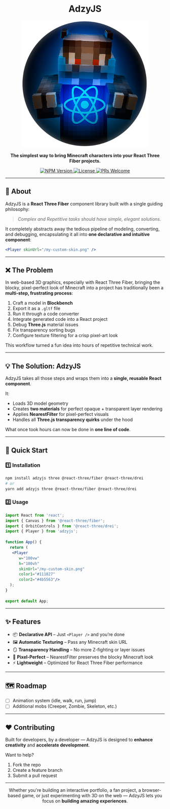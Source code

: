<div align="center">

# AdzyJS

<img src="/adzyjs-logo.png" alt="AdzyJS Logo" width="400"/>

**The simplest way to bring Minecraft characters into your React Three Fiber projects.**

</div>

<p align="center">
<a href="https://www.npmjs.com/package/adzyjs">
<img src="https://img.shields.io/npm/v/adzyjs.svg?style=for-the-badge&logo=npm" alt="NPM Version">
</a>
<a href="https://github.com/your-username/adzyjs/blob/main/LICENSE">
<img src="https://img.shields.io/npm/l/adzyjs.svg?style=for-the-badge" alt="License">
</a>
<a href="#-contributing">
<img src="https://img.shields.io/badge/PRs-welcome-brightgreen.svg?style=for-the-badge" alt="PRs Welcome">
</a>
</p>

---

## 📖 About

AdzyJS is a **React Three Fiber** component library built with a single guiding philosophy:  
> *Complex and Repetitive tasks should have simple, elegant solutions.*

It completely abstracts away the tedious pipeline of modeling, converting, and debugging, encapsulating it all into **one declarative and intuitive component**:

```jsx
<Player skinUrl="/my-custom-skin.png" />
```

---

## ❌ The Problem

In web-based 3D graphics, especially with React Three Fiber, bringing the blocky, pixel-perfect look of Minecraft into a project has traditionally been a **multi-step, frustrating process**:

1. Craft a model in **Blockbench**  
2. Export it as a `.gltf` file  
3. Run it through a code converter  
4. Integrate generated code into a React project  
5. Debug **Three.js** material issues  
6. Fix transparency sorting bugs  
7. Configure texture filtering for a crisp pixel-art look  

This workflow turned a fun idea into hours of repetitive technical work.

---

## 💡 The Solution: AdzyJS

AdzyJS takes all those steps and wraps them into a **single, reusable React component**.

It:

- Loads 3D model geometry  
- Creates **two materials** for perfect opaque + transparent layer rendering  
- Applies **NearestFilter** for pixel-perfect visuals  
- Handles all **Three.js transparency quirks** under the hood  

What once took hours can now be done in **one line of code**.

---

## 🚀 Quick Start

### 1️⃣ Installation

```bash
npm install adzyjs three @react-three/fiber @react-three/drei
# or
yarn add adzyjs three @react-three/fiber @react-three/drei
```

### 2️⃣ Usage

```jsx
import React from 'react';
import { Canvas } from '@react-three/fiber';
import { OrbitControls } from '@react-three/drei';
import { Player } from 'adzyjs';

function App() {
  return (
   <Player
      w="100vw"
      h="100vh"
      skinUrl="/my-custom-skin.png"
      color1="#111827"
      color2="#4b5563"/>
  );
}

export default App;
```

---

## ✨ Features

- 📦 **Declarative API** – Just `<Player />` and you’re done  
- 🖼 **Automatic Texturing** – Pass any Minecraft skin URL  
- 🪞 **Transparency Handling** – No more Z-fighting or layer issues  
- 🎯 **Pixel-Perfect** – NearestFilter preserves the blocky Minecraft look  
- ⚡ **Lightweight** – Optimized for React Three Fiber performance  

---

## 🗺 Roadmap

- [ ] Animation system (idle, walk, run, jump)  
- [ ] Additional mobs (Creeper, Zombie, Skeleton, etc.)  

---

## ❤️ Contributing

Built for developers, by a developer — AdzyJS is designed to **enhance creativity** and **accelerate development**.  

Want to help?  

1. Fork the repo  
2. Create a feature branch  
3. Submit a pull request  

---

<p align="center">
Whether you're building an interactive portfolio, a fan project, a browser-based game,  
or just experimenting with 3D on the web — AdzyJS lets you focus on <strong>building amazing experiences</strong>.
</p>
